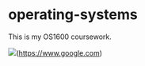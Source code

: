 # operating-systems
This is my OS1600 coursework.

[![](https://badgen.net/pypi/v/pip/)](https://pypi.com/project/pip)(https://www.google.com)

